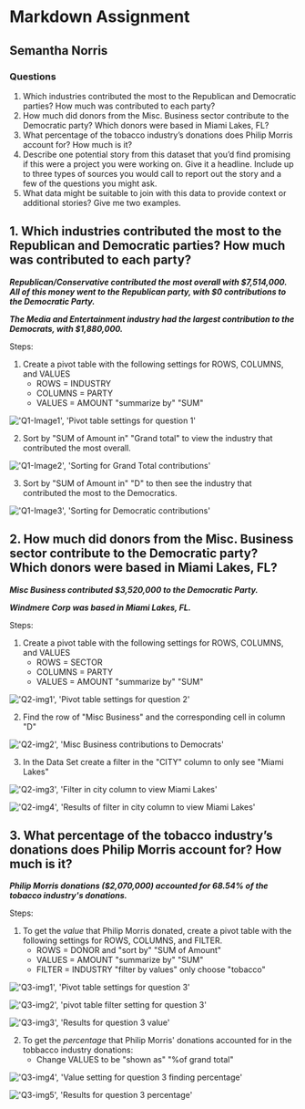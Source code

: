 # Markdown Assignment
## Semantha Norris

### Questions

1. Which industries contributed the most to the Republican and Democratic parties? How much was contributed to each party?
2. How much did donors from the Misc. Business sector contribute to the Democratic party? Which donors were based in Miami Lakes, FL?
3. What percentage of the tobacco industry’s donations does Philip Morris account for? How much is it?
4. Describe one potential story from this dataset that you’d find promising if this were a project you were working on. Give it a headline. Include up to three types of sources you would call to report out the story and a few of the questions you might ask.
5. What data might be suitable to join with this data to provide context or additional stories? Give me two examples.

## 1. Which industries contributed the most to the Republican and Democratic parties? How much was contributed to each party?

**_Republican/Conservative contributed the most overall with $7,514,000. All of this money went to the Republican party, with $0 contributions to the Democratic Party._**

**_The Media and Entertainment industry had the largest contribution to the Democrats, with $1,880,000._**

Steps:
1. Create a pivot table with the following settings for ROWS, COLUMNS, and VALUES
   *  ROWS = INDUSTRY
   *  COLUMNS = PARTY
   *  VALUES = AMOUNT "summarize by" "SUM"

!['Q1-Image1', 'Pivot table settings for question 1'](/Q1-Image1.png)

2. Sort by "SUM of Amount in" "Grand total" to view the industry that contributed the most overall.

!['Q1-Image2', 'Sorting for Grand Total contributions'](/Q1-Image2.png)

3. Sort by "SUM of Amount in" "D" to then see the industry that contributed the most to the Democratics. 

!['Q1-Image3', 'Sorting for Democratic contributions'](/Q1-Image3.png)


## 2. How much did donors from the Misc. Business sector contribute to the Democratic party? Which donors were based in Miami Lakes, FL?

**_Misc Business contributed $3,520,000 to the Democratic Party._**

**_Windmere Corp was based in Miami Lakes, FL._**

Steps:
1. Create a pivot table with the following settings for ROWS, COLUMNS, and VALUES
    *  ROWS = SECTOR
    *  COLUMNS = PARTY
    *  VALUES = AMOUNT "summarize by" "SUM"

!['Q2-img1', 'Pivot table settings for question 2'](/Q2-img1.png)

2. Find the row of "Misc Business" and the corresponding cell in column "D"

!['Q2-img2', 'Misc Business contributions to Democrats'](/Q2-img2.png)

3. In the Data Set create a filter in the "CITY" column to only see "Miami Lakes"

!['Q2-img3', 'Filter in city column to view Miami Lakes'](/Q2-img3.png)

!['Q2-img4', 'Results of filter in city column to view Miami Lakes'](/Q2-img4.png)


## 3. What percentage of the tobacco industry’s donations does Philip Morris account for? How much is it?

**_Philip Morris donations ($2,070,000) accounted for 68.54% of the tobacco industry's donations._**

Steps:
1. To get the _value_ that Philip Morris donated, create a pivot table with the following settings for ROWS, COLUMNS, and FILTER.
    *  ROWS = DONOR and "sort by" "SUM of Amount" 
    *  VALUES = AMOUNT "summarize by" "SUM"
    *  FILTER = INDUSTRY "filter by values" only choose "tobacco"

!['Q3-img1', 'Pivot table settings for question 3'](/Q3-img1.png)

!['Q3-img2', 'pivot table filter setting for question 3'](/Q3-img2.png)

!['Q3-img3', 'Results for question 3 value'](/Q3-img3.png)

2. To get the _percentage_ that Philip Morris' donations accounted for in the tobbacco industry donations:
    * Change VALUES to be "shown as" "%of grand total"

!['Q3-img4', 'Value setting for question 3 finding percentage'](/Q3-img4.png)

!['Q3-img5', 'Results for question 3 percentage'](/Q3-img5.png)





